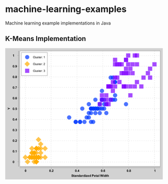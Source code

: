 # machine-learning-examples
Machine learning example implementations in Java

## K-Means Implementation

![K-Means Implementation of Iris](Iris.png)
